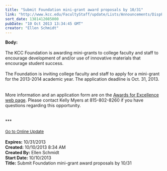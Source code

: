 ```yaml
---
title: "Submit Foundation mini-grant award proposals by 10/31"
link: "http://www.kcc.edu/FacultyStaff/update/Lists/Announcements/DispForm.aspx?ID=1276"
sort_date: 1381412085000
pubDate: "10 Oct 2013 13:34:45 GMT"
creator: "Ellen Schmidt"
---
```


<div><b>Body:</b> <div class="ExternalClass7A7BC8C8E5664126998DA15F47A8B53C">
<div><br />The KCC Foundation is awarding mini-grants to college faculty and staff to encourage development of and/or use of innovative materials that encourage student success. </div>
<div> </div>
<div>The Foundation is inviting college faculty and staff to apply for a mini-grant for the 2013-2014 academic year. The application deadline is Oct. 31, 2013.</div>
<div> </div>
<div> </div>
<div>More information and an application form are on the <a href="/Foundation/Pages/innovation-grants.aspx">Awards for Excellence web page</a>. Please contact Kelly Myers at 815-802-8260 if you have questions regarding this opportunity. <br /></div>
<div> </div>
<div> </div>
<div>
<div></div>
<div>
<div></div>
<div>***</div>
<div> </div>
<div></div>
<div></div>
<div>
<div><font size="2"></font></div>
<div><font size="2"></font></div>
<div><font size="2"><a href="/FacultyStaff/update/Pages/dailyupdate.aspx">Go to Online Update</a></font></div>
<div> </div>
<div><font size="2"></font></div>
<div></div></div></div></div></div></div>
<div><b>Expires:</b> 10/31/2013</div>
<div><b>Created:</b> 10/10/2013 8:34 AM</div>
<div><b>Created By:</b> Ellen Schmidt</div>
<div><b>Start Date:</b> 10/10/2013</div>
<div><b>Title:</b> Submit Foundation mini-grant award proposals by 10/31</div>
